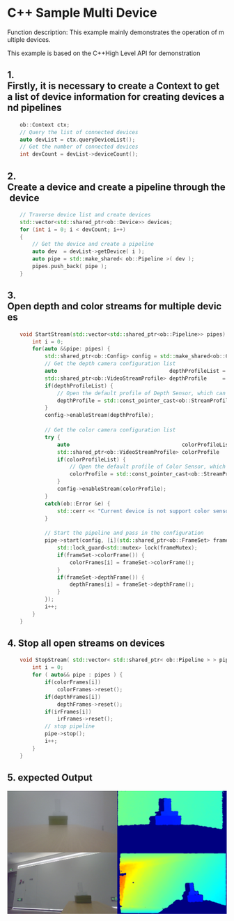 # C++ Sample Multi Device

Function description: This example mainly demonstrates the operation of multiple devices.

This example is based on the C++High Level API for demonstration

## 1. Firstly, it is necessary to create a Context to get a list of device information for creating devices and pipelines
```cpp
    ob::Context ctx;
    // Query the list of connected devices
    auto devList = ctx.queryDeviceList();
    // Get the number of connected devices
    int devCount = devList->deviceCount();
```

## 2. Create a device and create a pipeline through the device
```cpp
    // Traverse device list and create devices
    std::vector<std::shared_ptr<ob::Device>> devices;
    for (int i = 0; i < devCount; i++)
    {
        // Get the device and create a pipeline
    	auto dev  = devList->getDevice( i );
    	auto pipe = std::make_shared< ob::Pipeline >( dev );
    	pipes.push_back( pipe );
    }
```

## 3. Open depth and color streams for multiple devices
```cpp
    void StartStream(std::vector<std::shared_ptr<ob::Pipeline>> pipes) {
        int i = 0;
        for(auto &&pipe: pipes) {
            std::shared_ptr<ob::Config> config = std::make_shared<ob::Config>();
            // Get the depth camera configuration list
            auto                                    depthProfileList = pipe->getStreamProfileList(OB_SENSOR_DEPTH);
            std::shared_ptr<ob::VideoStreamProfile> depthProfile     = nullptr;
            if(depthProfileList) {
                // Open the default profile of Depth Sensor, which can be configured through the configuration file
                depthProfile = std::const_pointer_cast<ob::StreamProfile>(depthProfileList->getProfile(OB_PROFILE_DEFAULT))->as<ob::VideoStreamProfile>();
            }
            config->enableStream(depthProfile);
    
            // Get the color camera configuration list
            try {
                auto                                    colorProfileList = pipe->getStreamProfileList(OB_SENSOR_COLOR);
                std::shared_ptr<ob::VideoStreamProfile> colorProfile     = nullptr;
                if(colorProfileList) {
                    // Open the default profile of Color Sensor, which can be configured through the configuration file
                    colorProfile = std::const_pointer_cast<ob::StreamProfile>(colorProfileList->getProfile(OB_PROFILE_DEFAULT))->as<ob::VideoStreamProfile>();
                }
                config->enableStream(colorProfile);
            }
            catch(ob::Error &e) {
                std::cerr << "Current device is not support color sensor!" << std::endl;
            }
    
            // Start the pipeline and pass in the configuration
            pipe->start(config, [i](std::shared_ptr<ob::FrameSet> frameSet) {
                std::lock_guard<std::mutex> lock(frameMutex);
                if(frameSet->colorFrame()) {
                    colorFrames[i] = frameSet->colorFrame();
                }
                if(frameSet->depthFrame()) {
                    depthFrames[i] = frameSet->depthFrame();
                }
            });
            i++;
        }
    }
```
## 4. Stop all open streams on devices
```cpp
    void StopStream( std::vector< std::shared_ptr< ob::Pipeline > > pipes) {
        int i = 0;
        for ( auto&& pipe : pipes ) {
            if(colorFrames[i])
                colorFrames->reset();
            if(depthFrames[i])
                depthFrames->reset();
            if(irFrames[i])
                irFrames->reset();
            // stop pipeline
            pipe->stop();
            i++;
        }
    }
```
## 5. expected Output 

![image](Image/MultiDevice.png)